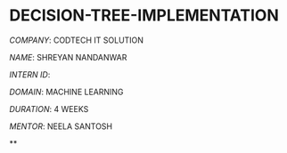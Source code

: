 # DECISION-TREE-IMPLEMENTATION

*COMPANY*: CODTECH IT SOLUTION

*NAME*: SHREYAN NANDANWAR

*INTERN ID*: 

*DOMAIN*: MACHINE LEARNING

*DURATION*: 4 WEEKS

*MENTOR*: NEELA SANTOSH

**
